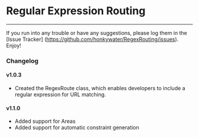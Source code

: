 Regular Expression Routing
==========================
--------------------------
If you run into any trouble or have any suggestions, please log them in the [Issue Tracker] (https://github.com/honkywater/RegexRouting/issues). Enjoy!

### Changelog

#### v1.0.3

* Created the RegexRoute class, which enables developers to include a regular expression for URL matching.

#### v1.1.0

* Added support for Areas
* Added support for automatic constraint generation